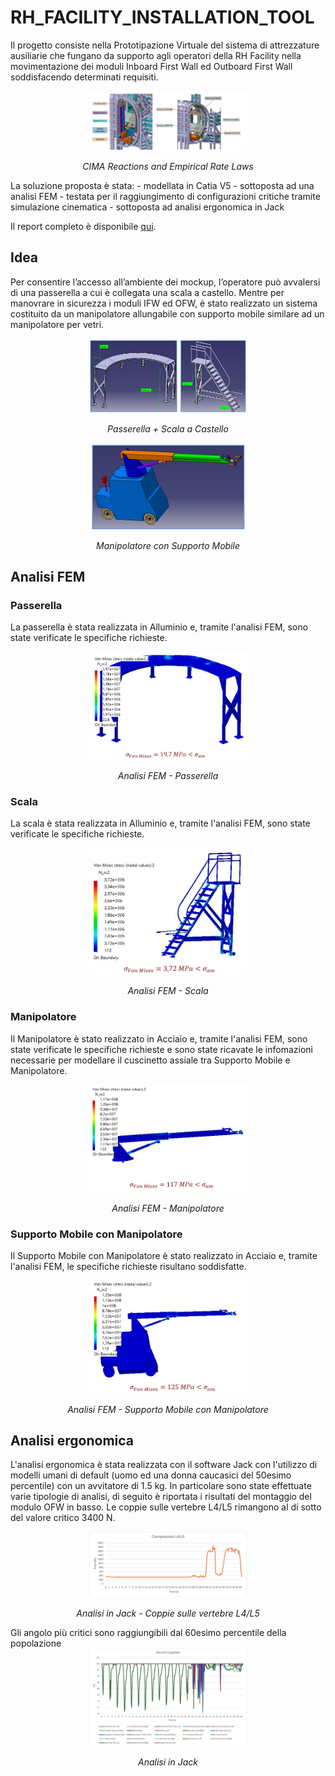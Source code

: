 # RH_FACILITY_INSTALLATION_TOOL
Il progetto consiste nella Prototipazione Virtuale del sistema di attrezzature ausiliarie che fungano da supporto agli operatori della RH Facility nella movimentazione dei moduli Inboard First Wall ed Outboard First Wall soddisfacendo determinati requisiti.
<div align="center">
  <img src="./media/RH_fac.jpg" alt="RH_facility" width="50%">
  <p><em>CIMA Reactions and Empirical Rate Laws</em></p>
</div>
La soluzione proposta è stata:
- modellata in Catia V5
- sottoposta ad una analisi FEM
- testata per il raggiungimento di configurazioni critiche tramite simulazione cinematica 
- sottoposta ad analisi ergonomica in Jack

Il report completo è disponibile [qui](./PV2324_PROGETTO_PERFETTA-ROMANO.pdf).

## Idea
Per consentire l’accesso all’ambiente dei mockup, l’operatore può avvalersi di una passerella a cui è collegata una scala a castello. Mentre per manovrare in sicurezza i moduli IFW ed OFW, è stato realizzato un sistema costituito da un manipolatore allungabile con supporto mobile similare ad un manipolatore per vetri. 
<div align="center">
  <img src="./media/pass.jpg" alt="Passerella + Scala a Castello" width="50%">
  <p><em>Passerella + Scala a Castello</em></p>
</div>

<div align="center">
  <img src="./media/man.jpg" alt="Manipolatore con Supporto Mobile" width="50%">
  <p><em>Manipolatore con Supporto Mobile</em></p>
</div>

## Analisi FEM
### Passerella
La passerella è stata realizzata in Alluminio e, tramite l'analisi FEM, sono state verificate le specifiche richieste.
<div align="center">
  <img src="./media/Fem_Pass.jpg" alt="Analisi FEM - Passerella" width="50%">
  <p><em>Analisi FEM - Passerella</em></p>
</div>

### Scala
La scala è stata realizzata in Alluminio e, tramite l'analisi FEM, sono state verificate le specifiche richieste.
<div align="center">
  <img src="./media/Fem_Scala.jpg" alt="Analisi FEM - Scala" width="50%">
  <p><em>Analisi FEM - Scala</em></p>
</div>

### Manipolatore
Il Manipolatore è stato realizzato in Acciaio e, tramite l'analisi FEM, sono state verificate le specifiche richieste e sono state ricavate le infomazioni necessarie per modellare il cuscinetto assiale tra Supporto Mobile e Manipolatore.
<div align="center">
  <img src="./media/Fem_Manip.jpg" alt="Analisi FEM - Manipolatore" width="50%">
  <p><em>Analisi FEM - Manipolatore</em></p>
</div>

### Supporto Mobile con Manipolatore 
Il Supporto Mobile con Manipolatore è stato realizzato in Acciaio e, tramite l'analisi FEM, le specifiche richieste risultano soddisfatte.
<div align="center">
  <img src="./media/Fem_supp.jpg" alt="Analisi FEM - Supporto Mobile con Manipolatore " width="50%">
  <p><em>Analisi FEM - Supporto Mobile con Manipolatore </em></p>
</div>

## Analisi ergonomica 
L'analisi ergonomica è stata realizzata con il software Jack con l'utilizzo di modelli umani di default (uomo ed una donna caucasici del 50esimo percentile) con un avvitatore di 1.5 kg. In particolare sono state effettuate varie tipologie di analisi, di seguito è riportata i risultati del montaggio del modulo OFW in basso. 
Le coppie sulle vertebre L4/L5 rimangono al di sotto del valore critico 3400 N.
<div align="center">
  <img src="./media/jack_1.jpg" alt="Analisi in Jack - Coppie sulle vertebre L4/L5 " width="50%">
  <p><em>Analisi in Jack - Coppie sulle vertebre L4/L5  </em></p>
</div>
Gli angolo più critici sono raggiungibili dal 60esimo percentile della popolazione
<div align="center">
  <img src="./media/jack_2.jpg" alt="Analisi in Jack " width="50%">
  <p><em>Analisi in Jack  </em></p>
</div>
